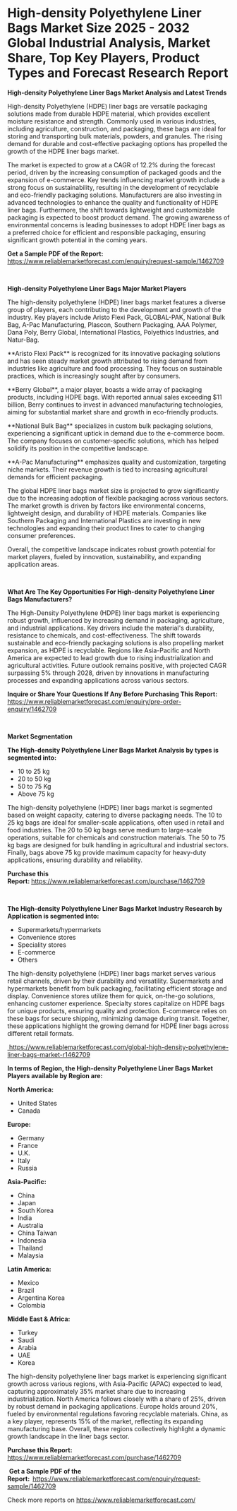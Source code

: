 <p><h1>High-density Polyethylene Liner Bags Market Size 2025 - 2032 Global Industrial Analysis, Market Share, Top Key Players, Product Types and Forecast Research Report</h1></p><p><strong>High-density Polyethylene Liner Bags Market Analysis and Latest Trends</strong></p>
<p><p>High-density Polyethylene (HDPE) liner bags are versatile packaging solutions made from durable HDPE material, which provides excellent moisture resistance and strength. Commonly used in various industries, including agriculture, construction, and packaging, these bags are ideal for storing and transporting bulk materials, powders, and granules. The rising demand for durable and cost-effective packaging options has propelled the growth of the HDPE liner bags market.</p><p>The market is expected to grow at a CAGR of 12.2% during the forecast period, driven by the increasing consumption of packaged goods and the expansion of e-commerce. Key trends influencing market growth include a strong focus on sustainability, resulting in the development of recyclable and eco-friendly packaging solutions. Manufacturers are also investing in advanced technologies to enhance the quality and functionality of HDPE liner bags. Furthermore, the shift towards lightweight and customizable packaging is expected to boost product demand. The growing awareness of environmental concerns is leading businesses to adopt HDPE liner bags as a preferred choice for efficient and responsible packaging, ensuring significant growth potential in the coming years.</p></p>
<p><strong>Get a Sample PDF of the Report:&nbsp;</strong> <a href="https://www.reliablemarketforecast.com/enquiry/request-sample/1462709?utm_campaign=3299&utm_medium=2&utm_source=Github&utm_content=ia&utm_term=08032025&utm_id=high-density-polyethylene-liner-bags">https://www.reliablemarketforecast.com/enquiry/request-sample/1462709</a></p>
<p>&nbsp;</p>
<p><strong>High-density Polyethylene Liner Bags Major Market Players</strong></p>
<p><p>The high-density polyethylene (HDPE) liner bags market features a diverse group of players, each contributing to the development and growth of the industry. Key players include Aristo Flexi Pack, GLOBAL-PAK, National Bulk Bag, A-Pac Manufacturing, Plascon, Southern Packaging, AAA Polymer, Dana Poly, Berry Global, International Plastics, Polyethics Industries, and Natur-Bag.</p><p>**Aristo Flexi Pack** is recognized for its innovative packaging solutions and has seen steady market growth attributed to rising demand from industries like agriculture and food processing. They focus on sustainable practices, which is increasingly sought after by consumers.</p><p>**Berry Global**, a major player, boasts a wide array of packaging products, including HDPE bags. With reported annual sales exceeding $11 billion, Berry continues to invest in advanced manufacturing technologies, aiming for substantial market share and growth in eco-friendly products.</p><p>**National Bulk Bag** specializes in custom bulk packaging solutions, experiencing a significant uptick in demand due to the e-commerce boom. The company focuses on customer-specific solutions, which has helped solidify its position in the competitive landscape.</p><p>**A-Pac Manufacturing** emphasizes quality and customization, targeting niche markets. Their revenue growth is tied to increasing agricultural demands for efficient packaging.</p><p>The global HDPE liner bags market size is projected to grow significantly due to the increasing adoption of flexible packaging across various sectors. The market growth is driven by factors like environmental concerns, lightweight design, and durability of HDPE materials. Companies like Southern Packaging and International Plastics are investing in new technologies and expanding their product lines to cater to changing consumer preferences.</p><p>Overall, the competitive landscape indicates robust growth potential for market players, fueled by innovation, sustainability, and expanding application areas.</p></p>
<p>&nbsp;</p>
<p><strong>What Are The Key Opportunities For High-density Polyethylene Liner Bags Manufacturers?</strong></p>
<p><p>The High-Density Polyethylene (HDPE) liner bags market is experiencing robust growth, influenced by increasing demand in packaging, agriculture, and industrial applications. Key drivers include the material's durability, resistance to chemicals, and cost-effectiveness. The shift towards sustainable and eco-friendly packaging solutions is also propelling market expansion, as HDPE is recyclable. Regions like Asia-Pacific and North America are expected to lead growth due to rising industrialization and agricultural activities. Future outlook remains positive, with projected CAGR surpassing 5% through 2028, driven by innovations in manufacturing processes and expanding applications across various sectors.</p></p>
<p><strong>Inquire or Share Your Questions If Any Before Purchasing This Report:</strong> <a href="https://www.reliablemarketforecast.com/enquiry/pre-order-enquiry/1462709?utm_campaign=3299&utm_medium=2&utm_source=Github&utm_content=ia&utm_term=08032025&utm_id=high-density-polyethylene-liner-bags">https://www.reliablemarketforecast.com/enquiry/pre-order-enquiry/1462709</a></p>
<p>&nbsp;</p>
<p><strong>Market Segmentation</strong></p>
<p><strong>The High-density Polyethylene Liner Bags Market Analysis by types is segmented into:</strong></p>
<p><ul><li>10 to 25 kg</li><li>20 to 50 kg</li><li>50 to 75 Kg</li><li>Above 75 kg</li></ul></p>
<p><p>The high-density polyethylene (HDPE) liner bags market is segmented based on weight capacity, catering to diverse packaging needs. The 10 to 25 kg bags are ideal for smaller-scale applications, often used in retail and food industries. The 20 to 50 kg bags serve medium to large-scale operations, suitable for chemicals and construction materials. The 50 to 75 kg bags are designed for bulk handling in agricultural and industrial sectors. Finally, bags above 75 kg provide maximum capacity for heavy-duty applications, ensuring durability and reliability.</p></p>
<p><strong>Purchase this Report:&nbsp;</strong><a href="https://www.reliablemarketforecast.com/purchase/1462709?utm_campaign=3299&utm_medium=2&utm_source=Github&utm_content=ia&utm_term=08032025&utm_id=high-density-polyethylene-liner-bags">https://www.reliablemarketforecast.com/purchase/1462709</a></p>
<p>&nbsp;</p>
<p><strong>The High-density Polyethylene Liner Bags Market Industry Research by Application is segmented into:</strong></p>
<p><ul><li>Supermarkets/hypermarkets</li><li>Convenience stores</li><li>Speciality stores</li><li>E-commerce</li><li>Others</li></ul></p>
<p><p>The high-density polyethylene (HDPE) liner bags market serves various retail channels, driven by their durability and versatility. Supermarkets and hypermarkets benefit from bulk packaging, facilitating efficient storage and display. Convenience stores utilize them for quick, on-the-go solutions, enhancing customer experience. Specialty stores capitalize on HDPE bags for unique products, ensuring quality and protection. E-commerce relies on these bags for secure shipping, minimizing damage during transit. Together, these applications highlight the growing demand for HDPE liner bags across different retail formats.</p></p>
<p><a href="https://www.reliablemarketforecast.com/global-high-density-polyethylene-liner-bags-market-r1462709?utm_campaign=3299&utm_medium=2&utm_source=Github&utm_content=ia&utm_term=08032025&utm_id=high-density-polyethylene-liner-bags">&nbsp;https://www.reliablemarketforecast.com/global-high-density-polyethylene-liner-bags-market-r1462709</a></p>
<p><strong>In terms of Region, the High-density Polyethylene Liner Bags Market Players available by Region are:</strong></p>
<p>
    <p> <strong> North America: </strong>
        <ul>
            <li>United States</li>
            <li>Canada</li>
        </ul>
        </p> 
    <p> <strong> Europe: </strong>
        <ul>
            <li>Germany</li>
            <li>France</li>
            <li>U.K.</li>
            <li>Italy</li>
            <li>Russia</li>
        </ul>
        </p> 
    <p> <strong> Asia-Pacific: </strong>
        <ul>
            <li>China</li>
            <li>Japan</li>
            <li>South Korea</li>
            <li>India</li>
            <li>Australia</li>
            <li>China Taiwan</li>
            <li>Indonesia</li>
            <li>Thailand</li>
            <li>Malaysia</li>
        </ul>
        </p> 
    <p> <strong> Latin America: </strong>
        <ul>
            <li>Mexico</li>
            <li>Brazil</li>
            <li>Argentina Korea</li>
            <li>Colombia</li>
        </ul>
        </p> 
    <p> <strong> Middle East & Africa: </strong>
        <ul>
            <li>Turkey</li>
            <li>Saudi</li>
            <li>Arabia</li>
            <li>UAE</li>
            <li>Korea</li>
        </ul>
    </p>
    </p>
<p><p>The high-density polyethylene liner bags market is experiencing significant growth across various regions, with Asia-Pacific (APAC) expected to lead, capturing approximately 35% market share due to increasing industrialization. North America follows closely with a share of 25%, driven by robust demand in packaging applications. Europe holds around 20%, fueled by environmental regulations favoring recyclable materials. China, as a key player, represents 15% of the market, reflecting its expanding manufacturing base. Overall, these regions collectively highlight a dynamic growth landscape in the liner bags sector.</p></p>
<p><strong>Purchase this Report: </strong><a href="https://www.reliablemarketforecast.com/purchase/1462709?utm_campaign=3299&utm_medium=2&utm_source=Github&utm_content=ia&utm_term=08032025&utm_id=high-density-polyethylene-liner-bags">https://www.reliablemarketforecast.com/purchase/1462709</a></p>
<p>&nbsp;<strong>Get a Sample PDF of the Report:&nbsp;&nbsp;</strong><a href="https://www.reliablemarketforecast.com/enquiry/request-sample/1462709?utm_campaign=3299&utm_medium=2&utm_source=Github&utm_content=ia&utm_term=08032025&utm_id=high-density-polyethylene-liner-bags">https://www.reliablemarketforecast.com/enquiry/request-sample/1462709</a></p>
<p><strong></strong></p>
<p>Check more reports on <a href="https://www.reliablemarketforecast.com/?utm_campaign=3299&utm_medium=2&utm_source=Github&utm_content=ia&utm_term=08032025&utm_id=high-density-polyethylene-liner-bags">https://www.reliablemarketforecast.com/</a></p>
